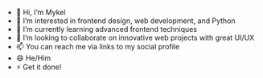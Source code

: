 - 👋 Hi, I’m Mykel
- 👀 I’m interested in frontend design, web development, and Python
- 🌱 I’m currently learning advanced frontend techniques
- 💞️ I’m looking to collaborate on innovative web projects with great UI/UX
- 📫 You can reach me via links to my social profile 
- 😄 He/Him
- ⚡ Get it done!

<!---
Desp001/Desp001 is a ✨ special ✨ repository because its `README.md` (this file) appears on your GitHub profile.
You can click the Preview link to take a look at your changes.
--->
